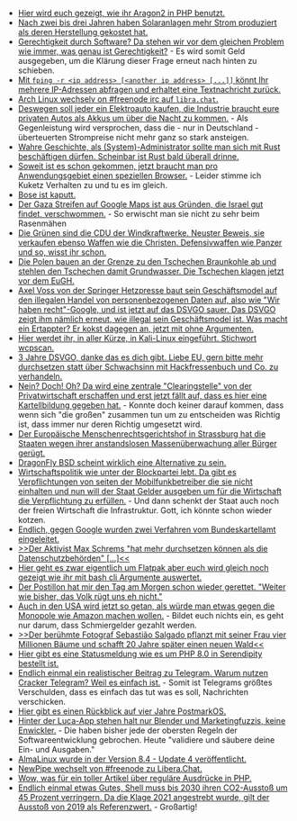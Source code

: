 * [Hier wird euch gezeigt, wie ihr Aragon2 in PHP benutzt.](https://scheible.it/hash-algorithmus-argon2-in-php/)
* [Nach zwei bis drei Jahren haben Solaranlagen mehr Strom produziert als deren Herstellung gekostet hat.](https://www.sonnenseite.com/de/energie/uba-oekobilanz-photovoltaik-anlagen-amortisieren-sich-energetisch-nach-maximal-21-jahren/)
* [Gerechtigkeit durch Software? Da stehen wir vor dem gleichen Problem wie immer, was genau ist Gerechtigkeit?](https://netzpolitik.org/2021/automatisierte-entscheidungen-gerechtigkeit-ist-kein-plugin/) - Es wird somit Geld ausgegeben, um die Klärung dieser Frage erneut nach hinten zu schieben.
* [Mit `fping -r <ip address> [<another ip address> [...]]` könnt Ihr mehrere IP-Adressen abfragen und erhaltet eine Textnachricht zurück.](https://www.incredigeek.com/home/ping-multiple-ip-addresses-to-see-if-they-are-up-or-down/)
* [Arch Linux wechselv on #freenode irc auf `libra.chat`.](https://archlinux.org/news/move-of-official-irc-channels-to-liberachat/)
* [Deswegen soll jeder ein Elektroauto kaufen, die Industrie braucht eure privaten Autos als Akkus um über die Nacht zu kommen.](https://www.sonnenseite.com/de/zukunft/konzept-fuer-dezentrale-energiewende-ich-mache-mit-muss-aber-nichts-machen/) - Als Gegenleistung wird versprochen, dass die - nur in Deutschland - überteuerten Strompreise nicht mehr ganz so stark ansteigen.
* [Wahre Geschichte, als (System)-Administrator sollte man sich mit Rust beschäftigen dürfen. Scheinbar ist Rust bald überall drinne.](https://utcc.utoronto.ca/~cks/space/blog/programming/RustInOurFuture)
* [Soweit ist es schon gekommen, jetzt braucht man pro Anwendungsgebiet einen speziellen Browser.](https://www.kuketz-blog.de/browser-nutzung-am-desktop-digitaler-schutzschild-teil2/) - Leider stimme ich Kuketz Verhalten zu und tu es im gleich.
* [Bose ist kaputt.](https://www.borncity.com/blog/2021/05/25/audio-hersteller-bose-datenleck-nach-ransomware-befall/)
* [Der Gaza Streifen auf Google Maps ist aus Gründen, die Israel gut findet, verschwommen.](http://n-gate.com/hackernews/2021/05/21/0/) - So erwischt man sie nicht zu sehr beim Rasenmähen
* [Die Grünen sind die CDU der Windkraftwerke. Neuster Beweis, sie verkaufen ebenso Waffen wie die Christen. Defensivwaffen wie Panzer und so, wisst ihr schon.](https://blog.fefe.de/?ts=9e5214f9)
* [Die Polen bauen an der Grenze zu den Tschechen Braunkohle ab und stehlen den Tschechen damit Grundwasser. Die Tschechen klagen jetzt vor dem EuGH.](https://blog.fefe.de/?ts=9e522ae9)
* [Axel Voss von der Springer Hetzpresse baut sein Geschäftsmodel auf den illegalen Handel von personenbezogenen Daten auf, also wie "Wir haben recht"-Google, und ist jetzt auf das DSVGO sauer. Das DSVGO zeigt ihm nämlich erneut, wie illegal sein Geschäftsmodel ist. Was macht ein Ertappter? Er kokst dagegen an, jetzt mit ohne Argumenten.](https://blog.fefe.de/?ts=9e523258)
* [Hier werdet ihr, in aller Kürze, in Kali-Linux eingeführt. Stichwort wcpscan.](https://opensource.com/article/21/5/linux-security-tools)
* [3 Jahre DSVGO, danke das es dich gibt. Liebe EU, gern bitte mehr durchsetzen statt über Schwachsinn mit Hackfressenbuch und Co. zu verhandeln.](https://netzpolitik.org/2021/geburtstagswuensche-die-dsgvo-nicht-aendern-sondern-durchsetzen/)
* [Nein? Doch! Oh? Da wird eine zentrale "Clearingstelle" von der Privatwirtschaft erschaffen und erst jetzt fällt auf, dass es hier eine Kartellbildung gegeben hat.](https://netzpolitik.org/2021/edit-policy-kartellrechtliche-bedenken-gegen-internet-clearingstelle-cuii/) - Konnte doch keiner darauf kommen, dass wenn sich "die großen" zusammen tun um zu entscheiden was Richtig ist, dass immer nur deren Richtig umgesetzt wird.
* [Der Europäische Menschenrechtsgerichtshof in Strassburg hat die Staaten wegen ihrer anstandslosen Massenüberwachung aller Bürger gerügt.](https://netzpolitik.org/2021/snowden-enthuellungen-menschenrechtsgerichtshof-schraenkt-massenueberwachung-der-geheimdienste-ein/)
* [DragonFly BSD scheint wirklich eine Alternative zu sein.](https://www.phoronix.com/scan.php?page=article&item=corei9-freebsd13-dfly6&num=1)
* [Wirtschaftspolitik wie unter der Blockpartei lebt. Da gibt es Verpflichtungen von seiten der Mobilfunkbetreiber die sie nicht einhalten und nun will der Staat Gelder ausgeben um für die Wirtschaft die Verpflichtung zu erfüllen.](https://netzpolitik.org/2021/funkloecher-eu-kommission-genehmigt-staatliche-hilfe-beim-mobilfunkausbau/) - Und dann schenkt der Staat auch noch der freien Wirtschaft die Infrastruktur. Gott, ich könnte schon wieder kotzen.
* [Endlich, gegen Google wurden zwei Verfahren vom Bundeskartellamt eingeleitet.](https://www.borncity.com/blog/2021/05/26/google-im-fokus-des-bundeskartellamts-2-verfahren-eingeleitet/)
* [>>Der Aktivist Max Schrems "hat mehr durchsetzen können als die Datenschutzbehörden" [...]<<](https://blog.fefe.de/?ts=9e50c3cc)
* [Hier geht es zwar eigentlich um Flatpak aber euch wird gleich noch gezeigt wie ihr mit bash cli Argumente auswertet.](https://opensource.com/article/21/5/launch-flatpaks-linux-terminal)
* [Der Postillon hat mir den Tag am Morgen schon wieder gerettet. "Weiter wie bisher, das Volk rügt uns eh nicht."](https://www.der-postillon.com/2021/05/lockdown-light-2.html)
* [Auch in den USA wird jetzt so getan, als würde man etwas gegen die Monopole wie Amazon machen wollen.](https://netzpolitik.org/2021/online-handel-us-generalstaatsanwalt-reicht-kartellrechtsklage-gegen-amazon-ein/) - Bildet euch nichts ein, es geht nur darum, dass Schmiergelder gezahlt werden.
* [>>Der berühmte Fotograf Sebastião Salgado pflanzt mit seiner Frau vier Millionen Bäume und schafft 20 Jahre später einen neuen Wald<<](https://netzfrauen.org/2021/05/26/salgado/)
* [Hier gibt es eine Statusmeldung wie es um PHP 8.0 in Serendipity bestellt ist.](https://www.onli-blogging.de/2037/Trackbacks-fuer-Serendipity-mit-PHP-8.html)
* [Endlich einmal ein realistischer Beitrag zu Telegram. Warum nutzen Cracker Telegram? Weil es einfach ist.](https://www.borncity.com/blog/2021/05/26/wie-hacker-den-dienst-telegram-missbrauchen/) - Somit ist Telegrams größtes Verschulden, dass es einfach das tut was es soll, Nachrichten verschicken.
* [Hier gibt es einen Rückblick auf vier Jahre PostmarkOS.](https://postmarketos.org/blog/2021/05/26/four-years/)
* [Hinter der Luca-App stehen halt nur Blender und Marketingfuzzis, keine Enwickler.](https://www.borncity.com/blog/2021/05/26/hack-dein-gesundheitsamt-die-luca-app-machts-mglich/) - Die haben bisher jede der obersten Regeln der Softwareentwicklung gebrochen. Heute "validiere und säubere deine Ein- und Ausgaben."
* [AlmaLinux wurde in der Version 8.4 - Update 4 veröffentlicht.](https://www.phoronix.com/scan.php?page=news_item&px=AlmaLinux-8.4-Oracle-Linux-8U4)
* [NewPipe wechselt von #freenode zu Libera.Chat.](https://newpipe.net/blog/pinned/irc-move/)
* [Wow, was für ein toller Artikel über reguläre Ausdrücke in PHP.](https://php.watch/articles/php-regex-readability)
* [Endlich einmal etwas Gutes, Shell muss bis 2030 ihren CO2-Ausstoß um 45 Prozent verringern. Da die Klage 2021 angestrebt wurde, gilt der Ausstoß von 2019 als Referenzwert.](https://blog.fefe.de/?ts=9e5040f5) - Großartig!
